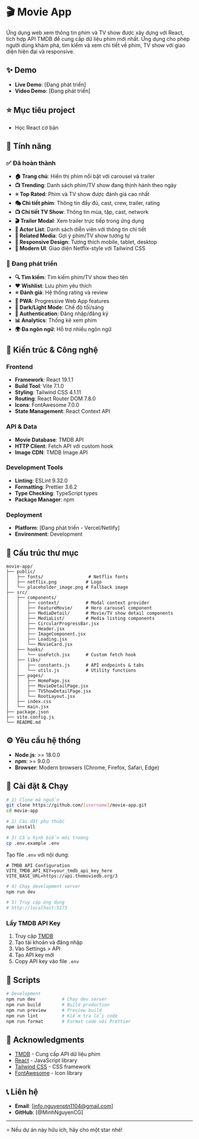 # 🎬 Movie App

Ứng dụng web xem thông tin phim và TV show được xây dựng với React, tích hợp API TMDB để cung cấp dữ liệu phim mới nhất. Ứng dụng cho phép người dùng khám phá, tìm kiếm và xem chi tiết về phim, TV show với giao diện hiện đại và responsive.

## ✨ Demo

- **Live Demo**: [Đang phát triển]
- **Video Demo**: [Đang phát triển]
## ⭐ Mục tiêu project
- Học React cơ bản
## 🚀 Tính năng

### ✅ Đã hoàn thành

- **🏠 Trang chủ**: Hiển thị phim nổi bật với carousel và trailer
- **📺 Trending**: Danh sách phim/TV show đang thịnh hành theo ngày
- **⭐ Top Rated**: Phim và TV show được đánh giá cao nhất
- **🎭 Chi tiết phim**: Thông tin đầy đủ, cast, crew, trailer, rating
- **📺 Chi tiết TV Show**: Thông tin mùa, tập, cast, network
- **🎬 Trailer Modal**: Xem trailer trực tiếp trong ứng dụng
- **👥 Actor List**: Danh sách diễn viên với thông tin chi tiết
- **🔗 Related Media**: Gợi ý phim/TV show tương tự
- **📱 Responsive Design**: Tương thích mobile, tablet, desktop
- **🎨 Modern UI**: Giao diện Netflix-style với Tailwind CSS

### 🔄 Đang phát triển

- **🔍 Tìm kiếm**: Tìm kiếm phim/TV show theo tên
- **❤️ Wishlist**: Lưu phim yêu thích
- **⭐ Đánh giá**: Hệ thống rating và review
- **📱 PWA**: Progressive Web App features
- **🌙 Dark/Light Mode**: Chế độ tối/sáng
- **🔐 Authentication**: Đăng nhập/đăng ký
- **📊 Analytics**: Thống kê xem phim
- **🌍 Đa ngôn ngữ**: Hỗ trợ nhiều ngôn ngữ

## 🧱 Kiến trúc & Công nghệ

### Frontend

- **Framework**: React 19.1.1
- **Build Tool**: Vite 7.1.0
- **Styling**: Tailwind CSS 4.1.11
- **Routing**: React Router DOM 7.8.0
- **Icons**: FontAwesome 7.0.0
- **State Management**: React Context API

### API & Data

- **Movie Database**: TMDB API
- **HTTP Client**: Fetch API với custom hook
- **Image CDN**: TMDB Image API

### Development Tools

- **Linting**: ESLint 9.32.0
- **Formatting**: Prettier 3.6.2
- **Type Checking**: TypeScript types
- **Package Manager**: npm

### Deployment

- **Platform**: [Đang phát triển - Vercel/Netlify]
- **Environment**: Development

## 📂 Cấu trúc thư mục

```
movie-app/
├── public/
│   ├── fonts/                 # Netflix fonts
│   ├── netflix.png           # Logo
│   └── placeholder_image.png # Fallback image
├── src/
│   ├── components/
│   │   ├── context/          # Modal context provider
│   │   ├── FeatureMovie/     # Hero carousel component
│   │   ├── MediaDetail/      # Movie/TV show detail components
│   │   ├── MediaList/        # Media listing components
│   │   ├── CircularProgressBar.jsx
│   │   ├── Header.jsx
│   │   ├── ImageComponent.jsx
│   │   ├── Loading.jsx
│   │   └── MovieCard.jsx
│   ├── hooks/
│   │   └── useFetch.jsx      # Custom fetch hook
│   ├── libs/
│   │   ├── constants.js      # API endpoints & tabs
│   │   └── utils.js          # Utility functions
│   ├── pages/
│   │   ├── HomePage.jsx
│   │   ├── MovieDetailPage.jsx
│   │   ├── TVShowDetailPage.jsx
│   │   └── RootLayout.jsx
│   ├── index.css
│   └── main.jsx
├── package.json
├── vite.config.js
└── README.md
```

## ⚙️ Yêu cầu hệ thống

- **Node.js**: >= 18.0.0
- **npm**: >= 9.0.0
- **Browser**: Modern browsers (Chrome, Firefox, Safari, Edge)

## 🧰 Cài đặt & Chạy

```bash
# 1) Clone mã nguồn
git clone https://github.com/[username]/movie-app.git
cd movie-app

# 2) Cài đặt phụ thuộc
npm install

# 3) Cấu hình biến môi trường
cp .env.example .env
```

Tạo file `.env` với nội dung:

```env
# TMDB API Configuration
VITE_TMDB_API_KEY=your_tmdb_api_key_here
VITE_BASE_URL=https://api.themoviedb.org/3
```

```bash
# 4) Chạy development server
npm run dev

# 5) Truy cập ứng dụng
# http://localhost:5173
```

### Lấy TMDB API Key

1. Truy cập [TMDB](https://www.themoviedb.org/)
2. Tạo tài khoản và đăng nhập
3. Vào Settings > API
4. Tạo API key mới
5. Copy API key vào file `.env`

## 📝 Scripts

```bash
# Development
npm run dev          # Chạy dev server
npm run build        # Build production
npm run preview      # Preview build
npm run lint         # Kiểm tra lỗi code
npm run format       # Format code với Prettier
```

## 🙏 Acknowledgments

- [TMDB](https://www.themoviedb.org/) - Cung cấp API dữ liệu phim
- [React](https://reactjs.org/) - JavaScript library
- [Tailwind CSS](https://tailwindcss.com/) - CSS framework
- [FontAwesome](https://fontawesome.com/) - Icon library

## 📞 Liên hệ

- **Email**: [info.nguyenptn1104@gmail.com]
- **GitHub**: [@MinhNguyenCG]

---

⭐ Nếu dự án này hữu ích, hãy cho một star nhé!
